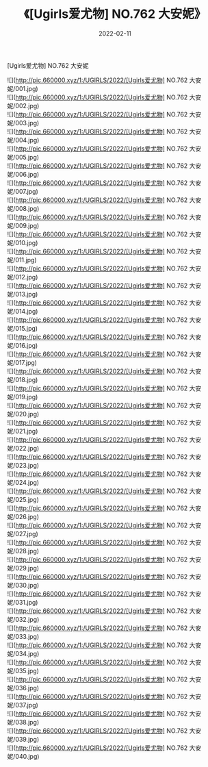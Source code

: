 ﻿---
layout: post
title:  《[Ugirls爱尤物] NO.762 大安妮》
date:   2022-02-11
img: http://pic.660000.xyz/1:/UGIRLS/2022/[Ugirls爱尤物] NO.762 大安妮/000.jpg
categories: [美女, 清纯, 唯美]
---

[Ugirls爱尤物] NO.762 大安妮

 ![](http://pic.660000.xyz/1:/UGIRLS/2022/[Ugirls爱尤物] NO.762 大安妮/001.jpg) <br>![](http://pic.660000.xyz/1:/UGIRLS/2022/[Ugirls爱尤物] NO.762 大安妮/002.jpg) <br>![](http://pic.660000.xyz/1:/UGIRLS/2022/[Ugirls爱尤物] NO.762 大安妮/003.jpg) <br>![](http://pic.660000.xyz/1:/UGIRLS/2022/[Ugirls爱尤物] NO.762 大安妮/004.jpg) <br>![](http://pic.660000.xyz/1:/UGIRLS/2022/[Ugirls爱尤物] NO.762 大安妮/005.jpg) <br>![](http://pic.660000.xyz/1:/UGIRLS/2022/[Ugirls爱尤物] NO.762 大安妮/006.jpg) <br>![](http://pic.660000.xyz/1:/UGIRLS/2022/[Ugirls爱尤物] NO.762 大安妮/007.jpg) <br>![](http://pic.660000.xyz/1:/UGIRLS/2022/[Ugirls爱尤物] NO.762 大安妮/008.jpg) <br>![](http://pic.660000.xyz/1:/UGIRLS/2022/[Ugirls爱尤物] NO.762 大安妮/009.jpg) <br>![](http://pic.660000.xyz/1:/UGIRLS/2022/[Ugirls爱尤物] NO.762 大安妮/010.jpg) <br>![](http://pic.660000.xyz/1:/UGIRLS/2022/[Ugirls爱尤物] NO.762 大安妮/011.jpg) <br>![](http://pic.660000.xyz/1:/UGIRLS/2022/[Ugirls爱尤物] NO.762 大安妮/012.jpg) <br>![](http://pic.660000.xyz/1:/UGIRLS/2022/[Ugirls爱尤物] NO.762 大安妮/013.jpg) <br>![](http://pic.660000.xyz/1:/UGIRLS/2022/[Ugirls爱尤物] NO.762 大安妮/014.jpg) <br>![](http://pic.660000.xyz/1:/UGIRLS/2022/[Ugirls爱尤物] NO.762 大安妮/015.jpg) <br>![](http://pic.660000.xyz/1:/UGIRLS/2022/[Ugirls爱尤物] NO.762 大安妮/016.jpg) <br>![](http://pic.660000.xyz/1:/UGIRLS/2022/[Ugirls爱尤物] NO.762 大安妮/017.jpg) <br>![](http://pic.660000.xyz/1:/UGIRLS/2022/[Ugirls爱尤物] NO.762 大安妮/018.jpg) <br>![](http://pic.660000.xyz/1:/UGIRLS/2022/[Ugirls爱尤物] NO.762 大安妮/019.jpg) <br>![](http://pic.660000.xyz/1:/UGIRLS/2022/[Ugirls爱尤物] NO.762 大安妮/020.jpg) <br>![](http://pic.660000.xyz/1:/UGIRLS/2022/[Ugirls爱尤物] NO.762 大安妮/021.jpg) <br>![](http://pic.660000.xyz/1:/UGIRLS/2022/[Ugirls爱尤物] NO.762 大安妮/022.jpg) <br>![](http://pic.660000.xyz/1:/UGIRLS/2022/[Ugirls爱尤物] NO.762 大安妮/023.jpg) <br>![](http://pic.660000.xyz/1:/UGIRLS/2022/[Ugirls爱尤物] NO.762 大安妮/024.jpg) <br>![](http://pic.660000.xyz/1:/UGIRLS/2022/[Ugirls爱尤物] NO.762 大安妮/025.jpg) <br>![](http://pic.660000.xyz/1:/UGIRLS/2022/[Ugirls爱尤物] NO.762 大安妮/026.jpg) <br>![](http://pic.660000.xyz/1:/UGIRLS/2022/[Ugirls爱尤物] NO.762 大安妮/027.jpg) <br>![](http://pic.660000.xyz/1:/UGIRLS/2022/[Ugirls爱尤物] NO.762 大安妮/028.jpg) <br>![](http://pic.660000.xyz/1:/UGIRLS/2022/[Ugirls爱尤物] NO.762 大安妮/029.jpg) <br>![](http://pic.660000.xyz/1:/UGIRLS/2022/[Ugirls爱尤物] NO.762 大安妮/030.jpg) <br>![](http://pic.660000.xyz/1:/UGIRLS/2022/[Ugirls爱尤物] NO.762 大安妮/031.jpg) <br>![](http://pic.660000.xyz/1:/UGIRLS/2022/[Ugirls爱尤物] NO.762 大安妮/032.jpg) <br>![](http://pic.660000.xyz/1:/UGIRLS/2022/[Ugirls爱尤物] NO.762 大安妮/033.jpg) <br>![](http://pic.660000.xyz/1:/UGIRLS/2022/[Ugirls爱尤物] NO.762 大安妮/034.jpg) <br>![](http://pic.660000.xyz/1:/UGIRLS/2022/[Ugirls爱尤物] NO.762 大安妮/035.jpg) <br>![](http://pic.660000.xyz/1:/UGIRLS/2022/[Ugirls爱尤物] NO.762 大安妮/036.jpg) <br>![](http://pic.660000.xyz/1:/UGIRLS/2022/[Ugirls爱尤物] NO.762 大安妮/037.jpg) <br>![](http://pic.660000.xyz/1:/UGIRLS/2022/[Ugirls爱尤物] NO.762 大安妮/038.jpg) <br>![](http://pic.660000.xyz/1:/UGIRLS/2022/[Ugirls爱尤物] NO.762 大安妮/039.jpg) <br>![](http://pic.660000.xyz/1:/UGIRLS/2022/[Ugirls爱尤物] NO.762 大安妮/040.jpg) <br>